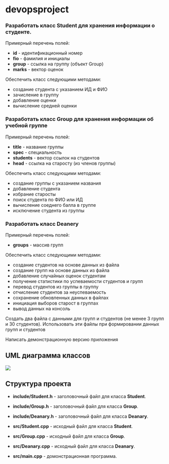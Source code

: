 # devopsproject
### Разработать класс **Student** для хранения информации о студенте.

Примерный перечень полей:

- **id** - идентификационный номер
- **fio** - фамилия и инициалы
- **group** - ссылка на группу (объект Group)
- **marks** - вектор оценок

Обеспечить класс следующими методами:

- создание студента с указанием ИД и ФИО
- зачисление в группу
- добавление оценки
- вычисление средней оценки

### Разработать класс **Group** для хранения информации об учебной группе

Примерный перечень полей:

- **title** - название группы
- **spec** - специальность
- **students** - вектор ссылок на студентов
- **head** - ссылка на старосту (из членов группы)

Обеспечить класс следующими методами:

- создание группы с указанием названия
- добавление студента
- избрание старосты
- поиск студента по ФИО или ИД
- вычисление соеднего балла в группе
- исключение студента из группы

### Разработать класс **Deanery**

Примерный перечень полей:

- **groups** - массив групп

Обеспечить класс следующими методами:

- создание студентов на основе данных из файла
- создание групп на основе данных из файла
- добавление случайных оценок студентам
- получение статистики по успеваемости студентов и групп
- перевод студентов из группы в группу
- отчисление студентов за неуспеваемость
- сохранение обновленных данных в файлах
- инициация выборов старост в группах
- вывод данных на консоль


Создать два файла с данными для групп и студентов (не менее 3 групп и 30 студентов). Использовать эти файлы при формировании данных групп и студентов

Написать демонстрационную версию приложения

## UML диаграмма классов

![](img/uml.png)


## Структура проекта

- **include/Student.h** - заголовочный файл для класса **Student**.
- **include/Group.h** - заголовочный файл для класса **Group**.
- **include/Deanary.h** - заголовочный файл для класса **Deanary**.

- **src/Student.cpp** - исходный файл для класса **Student**.
- **src/Group.cpp** - исходный файл для класса **Group**.
- **src/Deanary.cpp** - исходный файл для класса **Deanary**.
- **src/main.cpp** - домонстрационная программа.
